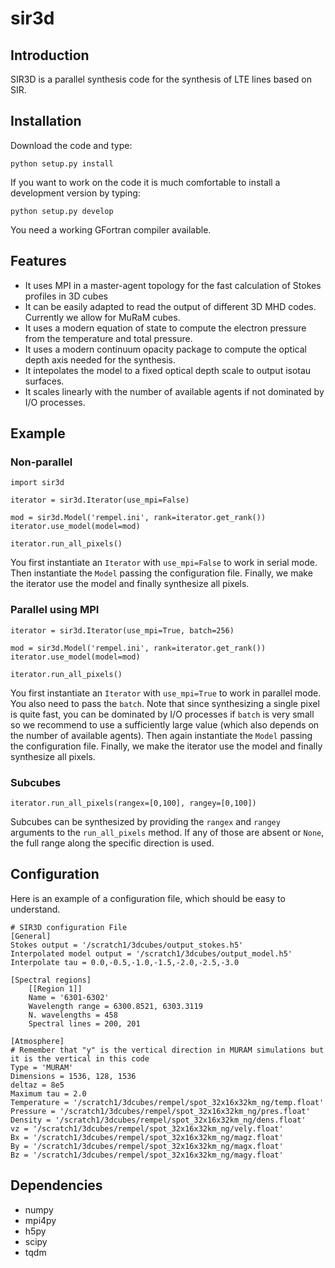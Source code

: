 # sir3d

## Introduction

SIR3D is a parallel synthesis code for the synthesis of LTE lines based on SIR.

## Installation

Download the code and type:


    python setup.py install

If you want to work on the code it is much comfortable to install a development version
by typing:


    python setup.py develop

You need a working GFortran compiler available.

## Features

- It uses MPI in a master-agent topology for the fast calculation of Stokes profiles in 3D cubes
- It can be easily adapted to read the output of different 3D MHD codes. Currently we allow for MuRaM cubes.
- It uses a modern equation of state to compute the electron pressure from the temperature and total pressure.
- It uses a modern continuum opacity package to compute the optical depth axis needed for the synthesis.
- It intepolates the model to a fixed optical depth scale to output isotau surfaces.
- It scales linearly with the number of available agents if not dominated by I/O processes.

## Example

### Non-parallel

    import sir3d

    iterator = sir3d.Iterator(use_mpi=False)

    mod = sir3d.Model('rempel.ini', rank=iterator.get_rank())
    iterator.use_model(model=mod)

    iterator.run_all_pixels()

You first instantiate an `Iterator` with `use_mpi=False` to work in serial mode. Then instantiate the `Model` passing the configuration file. Finally, we make the iterator use the model and finally synthesize all pixels.


### Parallel using MPI


    iterator = sir3d.Iterator(use_mpi=True, batch=256)

    mod = sir3d.Model('rempel.ini', rank=iterator.get_rank())
    iterator.use_model(model=mod)

    iterator.run_all_pixels()

You first instantiate an `Iterator` with `use_mpi=True` to work in parallel mode. You also need to pass the `batch`. Note that since synthesizing a single pixel is quite fast, you can be dominated by I/O processes if `batch` is very small so we recommend to use a sufficiently large value (which also depends on the number of available agents). Then again instantiate the `Model` passing the configuration file. Finally, we make the iterator use the model and finally synthesize all pixels.

### Subcubes

    iterator.run_all_pixels(rangex=[0,100], rangey=[0,100])

Subcubes can be synthesized by providing the `rangex` and `rangey` arguments to the `run_all_pixels` method. If any of those are absent or `None`, the full range along the specific direction is used.

## Configuration

Here is an example of a configuration file, which should be easy to understand.

    # SIR3D configuration File
    [General]
    Stokes output = '/scratch1/3dcubes/output_stokes.h5'
    Interpolated model output = '/scratch1/3dcubes/output_model.h5'
    Interpolate tau = 0.0,-0.5,-1.0,-1.5,-2.0,-2.5,-3.0

    [Spectral regions]
        [[Region 1]]
        Name = '6301-6302'
        Wavelength range = 6300.8521, 6303.3119
        N. wavelengths = 458
        Spectral lines = 200, 201

    [Atmosphere]
    # Remember that "y" is the vertical direction in MURAM simulations but it is the vertical in this code
    Type = 'MURAM'
    Dimensions = 1536, 128, 1536
    deltaz = 8e5
    Maximum tau = 2.0
    Temperature = '/scratch1/3dcubes/rempel/spot_32x16x32km_ng/temp.float'
    Pressure = '/scratch1/3dcubes/rempel/spot_32x16x32km_ng/pres.float'
    Density = '/scratch1/3dcubes/rempel/spot_32x16x32km_ng/dens.float'
    vz = '/scratch1/3dcubes/rempel/spot_32x16x32km_ng/vely.float'
    Bx = '/scratch1/3dcubes/rempel/spot_32x16x32km_ng/magz.float'
    By = '/scratch1/3dcubes/rempel/spot_32x16x32km_ng/magx.float'
    Bz = '/scratch1/3dcubes/rempel/spot_32x16x32km_ng/magy.float'

## Dependencies

- numpy
- mpi4py
- h5py
- scipy
- tqdm